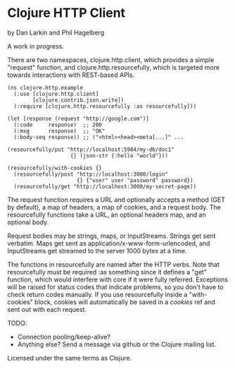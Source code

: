 # Clojure HTTP Client

by Dan Larkin and Phil Hagelberg

A work in progress.

There are two namespaces, clojure.http.client, which provides a simple
"request" function, and clojure.http.resourcefully, which is targeted
more towards interactions with REST-based APIs.

    (ns clojure.http.example
      (:use [clojure.http.client]
            [clojure.contrib.json.write])
      (:require [clojure.http.resourcefully :as resourcefully]))

    (let [response (request "http://google.com")]
      (:code     response)  ;; 200
      (:msg      response)  ;; "OK"
      (:body-seq response)) ;; ("<html><head><meta[...]" ...

    (resourcefully/put "http://localhost:5984/my-db/doc1" 
                        {} (json-str {:hello "world"}))

    (resourcefully/with-cookies {}
      (resourcefully/post "http://localhost:3000/login" 
                          {} {"user" user "password" password})
      (resourcefully/get "http://localhost:3000/my-secret-page))

The request function requires a URL and optionally accepts a method
(GET by default), a map of headers, a map of cookies, and a request
body. The resourcefully functions take a URL, an optional headers map,
and an optional body.

Request bodies may be strings, maps, or InputStreams. Strings get sent
verbatim. Maps get sent as application/x-www-form-urlencoded, and
InputStreams get streamed to the server 1000 bytes at a time.

The functions in resourcefully are named after the HTTP verbs. Note
that resourcefully must be required :as something since it defines a
"get" function, which would interfere with core if it were fully
referred. Exceptions will be raised for status codes that indicate
problems, so you don't have to check return codes manually. If you use
resourcefully inside a "with-cookies" block, cookies will
automatically be saved in a *cookies* ref and sent out with each
request.

TODO:
* Connection pooling/keep-alive?
* Anything else? Send a message via github or the Clojure mailing list.

Licensed under the same terms as Clojure.

